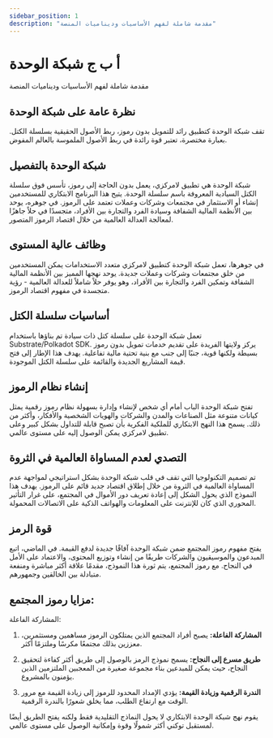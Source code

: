 ```yaml
---
sidebar_position: 1
description: "مقدمة شاملة لفهم الأساسيات وديناميات المنصة"
---
```


# أ ب ج شبكة الوحدة

مقدمة شاملة لفهم الأساسيات وديناميات المنصة

## نظرة عامة على شبكة الوحدة

تقف شبكة الوحدة كتطبيق رائد للتمويل بدون رموز، ربط الأصول الحقيقية بسلسلة الكتل. بعبارة مختصرة، تعتبر قوة رائدة في ربط الأصول الملموسة بالعالم المفوض.

## شبكة الوحدة بالتفصيل

شبكة الوحدة هي تطبيق لامركزي، يعمل بدون الحاجة إلى رموز، تأسس فوق سلسلة الكتل السيادية المعروفة باسم سلسلة الوحدة. يتيح هذا البرنامج الابتكاري للمستخدمين إنشاء أو الاستثمار في مجتمعات وشركات وعملات تعتمد على الرموز. في جوهره، يوحد بين الأنظمة المالية الشفافة وسيادة الفرد والتجارة بين الأفراد، متجسدًا في حلاً جاهزًا لمعالجة العدالة العالمية من خلال اقتصاد الرموز المتصور.

## وظائف عالية المستوى

في جوهرها، تعمل شبكة الوحدة كتطبيق لامركزي متعدد الاستخدامات يمكن المستخدمين من خلق مجتمعات وشركات وعملات جديدة. يوحد نهجها المميز بين الأنظمة المالية الشفافة وتمكين الفرد والتجارة بين الأفراد، وهو يوفر حلاً شاملاً للعدالة العالمية - رؤية متجسدة في مفهوم اقتصاد الرموز.

## أساسيات سلسلة الكتل

تعمل شبكة الوحدة على سلسلة كتل ذات سيادة تم بناؤها باستخدام Substrate/Polkadot SDK. يركز ولايتها الفريدة على تقديم خدمات تمويل بدون رموز بسيطة ولكنها قوية، جنبًا إلى جنب مع بنية تحتية مالية تفاعلية. يهدف هذا الإطار إلى فتح قيمة المشاريع الجديدة والقائمة على سلسلة الكتل الموجودة.

## إنشاء نظام الرموز

تفتح شبكة الوحدة الباب أمام أي شخص لإنشاء وإدارة بسهولة نظام رموز رقمية يمثل كيانات متنوعة مثل الصناعات والمدن والشركات والهويات الشخصية والأفكار، وأكثر من ذلك. يسمح هذا النهج الابتكاري للملكية الفكرية بأن تصبح قابلة للتداول بشكل كبير وعلى تطبيق لامركزي يمكن الوصول إليه على مستوى عالمي.

## التصدي لعدم المساواة العالمية في الثروة

تم تصميم التكنولوجيا التي تقف في قلب شبكة الوحدة بشكل استراتيجي لمواجهة عدم المساواة العالمية في الثروة من خلال إطلاق اقتصاد جديد قائم على الرموز. يهدف هذا النموذج الذي يحول الشكل إلى إعادة تعريف دور الأموال في المجتمع، على غرار التأثير المحوري الذي كان للإنترنت على المعلومات والهواتف الذكية على الاتصالات المحمولة.

## قوة الرمز

يفتح مفهوم رموز المجتمع ضمن شبكة الوحدة آفاقًا جديدة لدفع القيمة. في الماضي، اتبع المبدعون والموسيقيون والشركات طريقًا من إنشاء وتوزيع المحتوى، والاعتماد على الأمل في النجاح. مع رموز المجتمع، يتم ثورة هذا النموذج، مقدمًا علاقة أكثر مباشرة ومنفعة متبادلة بين الخالقين وجمهورهم.

## مزايا رموز المجتمع:

المشاركة الفاعلة:

1. **المشاركة الفاعلة:**
   يصبح أفراد المجتمع الذين يمتلكون الرموز مساهمين ومستثمرين، معززين بذلك مجتمعًا مكرسًا وملتزمًا أكثر.

2. **طريق مسرع إلى النجاح:**
   يسمح نموذج الرمز بالوصول إلى طريق أكثر كفاءة لتحقيق النجاح، حيث يمكن للمبدعين بناء مجموعة صغيرة من المعجبين الملتزمين الذين يؤمنون بالمشروع.

3. **الندرة الرقمية وزيادة القيمة:**
   يؤدي الإمداد المحدود للرموز إلى زيادة القيمة مع مرور الوقت مع ارتفاع الطلب، مما يخلق شعورًا بالندرة الرقمية.

يقوم نهج شبكة الوحدة الابتكاري لا يحول النماذج التقليدية فقط ولكنه يفتح الطريق أيضًا لمستقبل توكني أكثر شمولًا وقوة وإمكانية الوصول على مستوى عالمي.
